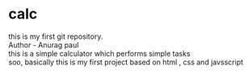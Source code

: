 # calc
this is my first git repository.
<br>
Author - Anurag paul
<br>
this is a simple calculator which performs simple tasks
<br>
soo, basically this is my first project based on html , css and javsscript
